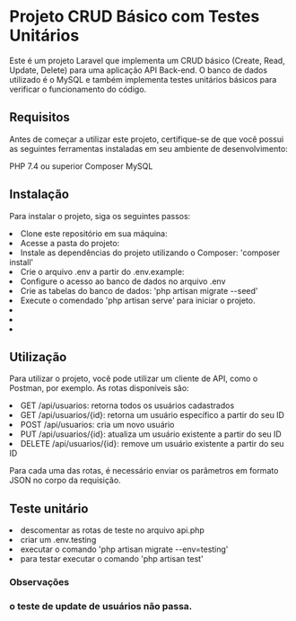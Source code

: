 <h1>Projeto CRUD Básico com Testes Unitários</h1> 

<p>Este é um projeto Laravel que implementa um CRUD básico (Create, Read, Update, Delete) para uma aplicação API Back-end. O banco de dados utilizado é o MySQL e também implementa testes unitários básicos para verificar o funcionamento do código.<p>

<h2>Requisitos</h2>

<p>Antes de começar a utilizar este projeto, certifique-se de que você possui as seguintes ferramentas instaladas em seu ambiente de desenvolvimento:

PHP 7.4 ou superior
Composer
MySQL</p>

<h2>Instalação</h2>

<p>Para instalar o projeto, siga os seguintes passos:</p>

<li>Clone este repositório em sua máquina:</li>
<li>Acesse a pasta do projeto:</li>
<li>Instale as dependências do projeto utilizando o Composer: 'composer install'</li>
<li>Crie o arquivo .env a partir do .env.example:</li>
<li>Configure o acesso ao banco de dados no arquivo .env</li>
<li>Crie as tabelas do banco de dados: 'php artisan migrate --seed'</li>
<li>Execute o comendado 'php artisan serve' para iniciar o projeto.</li>
<li></li>
<li></li>
<li></li>

<h2>Utilização</h2>

<p>Para utilizar o projeto, você pode utilizar um cliente de API, como o Postman, por exemplo. As rotas disponíveis são:</p>

<li>GET /api/usuarios: retorna todos os usuários cadastrados</li>
<li>GET /api/usuarios/{id}: retorna um usuário específico a partir do seu ID</li>
<li>POST /api/usuarios: cria um novo usuário</li>
<li>PUT /api/usuarios/{id}: atualiza um usuário existente a partir do seu ID</li>
<li>DELETE /api/usuarios/{id}: remove um usuário existente a partir do seu ID</li>

<p>Para cada uma das rotas, é necessário enviar os parâmetros em formato JSON no corpo da requisição.</p>

<h2>Teste unitário</h2>

<li>descomentar as rotas de teste no arquivo api.php</li>
<li>criar um .env.testing</li> 
<li>executar o comando 'php artisan migrate --env=testing'</li>
<li>para testar executar o comando 'php artisan test'</li>


<h3>Observações<h3>
<p>o teste de update de usuários não passa.</p>
